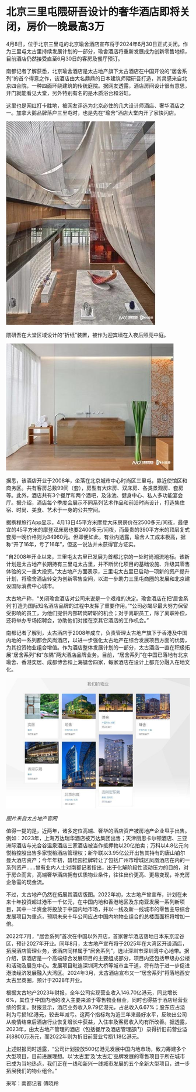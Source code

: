 # 北京三里屯隈研吾设计的奢华酒店即将关闭，房价一晚最高3万

4月8日，位于北京三里屯的北京瑜舍酒店宣布将于2024年6月30日正式关闭。作为三里屯太古里持续发展计划的一部分，瑜舍酒店将重新发展成为创新零售地标，目前酒店仍然接受直至6月30日的客房及餐厅预订。

南都记者了解获悉，北京瑜舍酒店是太古地产旗下太古酒店在中国开设的“居舍系列”的首个得意之作，该酒店由大名鼎鼎的日本建筑师隈研吾打造，其灵感来自北京四合院，一种四面环绕建筑的传统庭院。据网友透露，酒店房间设计很有意思，开门就能看见大堂，另外特别有名的是木质浴台和浴缸。

这里也是网红打卡胜地，被网友评选为北京必住的几大设计师酒店、奢华酒店之一。加拿大鹅品牌落户三里屯时，也是先在“瑜舍”酒店大堂内开了家快闪店。

![18fe4c13f639a6fa55461ada6bd98074.jpg](https://raw.githubusercontent.com/qqhsx/qqnews_image/main/2024/04/09/北京三里屯隈研吾设计的奢华酒店即将关闭，房价一晚最高3万/18fe4c13f639a6fa55461ada6bd98074.jpg)

隈研吾在大堂区域设计的“折纸”装置，被作为迎宾墙在入夜后照亮中庭。

![7bdca4727dcec5cdf4ff09510fdde1e0.jpg](https://raw.githubusercontent.com/qqhsx/qqnews_image/main/2024/04/09/北京三里屯隈研吾设计的奢华酒店即将关闭，房价一晚最高3万/7bdca4727dcec5cdf4ff09510fdde1e0.jpg)

据悉，该酒店开业于2008年，坐落在北京城市中心时尚区三里屯，靠近使馆区和商务区。共有客房总数99间（套），房型有大床房、双床房、各类景观房、套房等。此外，酒店共有3个餐厅和两个酒吧，及泳池、健身中心、私人多功能宴会厅。据介绍，酒店每个季度会展示不同系列艺术作品和前沿时尚设计，打造集住宿、时尚、美食、艺术于一身的公共空间。

据携程旅行App显示，4月13日45平方米摩登大床房房价在2500多元/间夜，最便宜的45平方米的摩登双床房也要2400多元/间夜，而最贵的390平方米的顶层复式套房一晚价格则为34960元。但即便如此，有业内透露，瑜舍人工成本极高，据称“开了16年，亏了16年”，但这一说法并未获得官方证实。

“自2008年开业以来，三里屯太古里已发展为首都北京的一处时尚潮流地标。该新计划是太古地产长期持有三里屯太古里，并不断优化项目的基础设施、升级其零售体验的又一重大投资。”太古地产方面表示，三里屯太古里已启动一项新的资产提升计划，将瑜舍酒店转变为创新零售空间，以进一步助力三里屯商圈的发展和北京建设国际消费中心城市。

太古地产称，“关闭瑜舍酒店对公司来说是一个艰难的决定。瑜舍酒店在把‘居舍系列’打造为国际知名酒店品牌的过程中发挥了重要作用。”“公司必竭尽最大努力保留受影响的员工，为他们提供内部转岗转职的机会；对于离职员工，除了离职补偿，还将举办专场招聘会，协助他们对接在京其它酒店的工作机会。”

南都记者了解到，太古酒店于2008年成立，负责管理太古地产旗下于香港及中国内地的一系列都会风尚酒店，以进一步强化太古地产在综合发展项目方面的优势，为其投资物业组合增值。作为酒店整体发展计划的一部分，太古酒店一直在积极拓展“居舍系列”和“东隅”两大酒店品牌业务。目前，“居舍系列”在中国已落地有北京瑜舍、香港奕居、成都博舍和上海镛舍四家，每家酒店在设计上都充分融入在地文化。

![287085fd80dc3e20f7398bc92ca661cb.jpg](https://raw.githubusercontent.com/qqhsx/qqnews_image/main/2024/04/09/北京三里屯隈研吾设计的奢华酒店即将关闭，房价一晚最高3万/287085fd80dc3e20f7398bc92ca661cb.jpg)

_图片来自太古地产官网_

值得一提的是，近两年，诸多定位高端、奢华的酒店资产被房地产企业甩手出售。例如：2023年，上海万达瑞华酒店被万达集团出售；天津丽思卡尔顿酒店、三亚洲际酒店与光合谷温泉酒店三家酒店被当作抵押物以20亿拍卖；万科以4.8亿元向悦榕控股出售多家悦榕酒店管理权；新华联以3.95亿公开出售其持有的唐山铂尔曼大酒店资产；今年年初，碧桂园挂牌转让了包括广州市增城区凤凰酒店在内的一系列资产……曾有业内人士对南都记者指出，出于化解阶段性流动压力的目的，对于房企而言，高端奢华酒店拥有优质物业条件，往往出价更高、更易变现，补充房企急需的现金流。

不过，太古地产仍然在拓展其酒店版图。2022年初，太古地产曾宣布，计划在未来十年投资超过港币一千亿元，在中国内地和香港地区及东南亚发展一系列新项目，其中一半资金将投放于中国内地市场，并以一线及新一线城市的零售主导综合发展项目为重点，预期未来十年公司应占中国内地物业组合的总楼面面积将增加一倍。

2022年7月，“居舍系列”首次在中国以外开店，首家奢华酒店落地日本东京涩谷区，预计2027年开业。同年8月，太古地产宣布将于2025年在大湾区开设酒店，拓展酒店管理业务，该酒店同样属于“居舍系列”，选址深圳市深圳湾中心地带。据介绍，该酒店是一个高端综合发展项目的主要组成部分，项目内还包括甲级办公楼和活动及展览中心。发展项目毗连深圳湾大桥等城市主干道，将有助于进一步促进港澳经济发展融入大湾区。2024年3月，太古酒店宣布又一“居舍系列”将落地西安太古里商圈，预计于2028年开业。

根据太古地产2023年财报，全年公司实现营业收入146.70亿港元，同比增长6%，其位于中国内地的收入主要来源于零售物业租金，同时也得益于酒店经营业绩的恢复。财报显示，酒店业务收入9.79亿港元，占总收入6.67%；股东应占溢利为亏损1亿港元，较去年减亏。这两个指标均为近三年来最好水平，反映出公司从疫情结束后酒店行业恢复增长中获益，入住率及客房收入均有所改善。据透露，2023年，由太古地产管理的酒店（包括餐厅及酒店管理部门）录得折旧前营业溢利8800万港元，而2022年则为折旧前营业亏损1.18亿港元。

上述财报同时透露，“公司计划投放500亿港元发展中国内地市场，致力筹建多个大型项目，目前进展理想。以‘太古里’及‘太古汇’品牌发展的零售项目于所在城市已成为当地热点，我们正在一线和新兴一线城市发展的五个全新大型项目，进一步拓展我们的物业组合。”

采写：南都记者 傅晓羚

